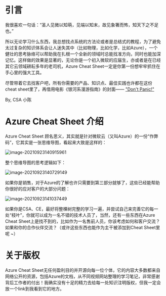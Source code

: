 # 引言

我很喜欢一句话：“圣人见微以知萌，见端以知末，故见象箸而怖，知天下之不足也。”

所以无论学习什么东西，我总想找点系统的方法论或者是总结式的教程，为了避免太过复杂的知识体系会让人迷失其中（比如物理，比如化学，比如Azure），一个健壮的思考脉络可以帮助我在扎根一个全新的领域时总能找准方向，同时也能加深记忆。这样做的效果是显著的，无论你是一个初入微软的应届生，亦或者是在已经其它云领域耕耘多年的老司机，Azure Cheat Sheet一定是你第一份想牢牢抓住在手心里的强大工具。

尽管带着它去找客户吧，所有你需要的产品、知识点、最佳实践也许都在这份cheat sheet里了，再借用电影《银河系漫游指南》的封面—— ["Don't Panic!"](https://baike.baidu.com/item/don%27t%20panic/16041086?fr=aladdin)

By, CSA 小陈

# Azure Cheat Sheet 介绍

Azure Cheat Sheet 顾名思义，其实就是针对微软云（又叫Azure）的一份“作弊码”，它其实是一张思维导图，看起来大致是这样的：

![image-20210923140915961](https://i.loli.net/2021/09/23/P2JmSgixVWhKAqD.png)

整个思维导图的思考逻辑如下：

![image-20210923140729149](https://i.loli.net/2021/09/23/YwmKzLIo2Rhcgny.png)

如果你是销售，对于Azure的了解也许只需要到第三部分就够了，这些已经能帮助你很好的应对客户的大部分问题：

![image-20210923141037449](https://i.loli.net/2021/09/23/eIMSzJNiTgAZsnd.png)

如果你是CSA、CE，最好将整棵树完整的学习一遍，并尝试自己来完善它的每一处“枝叶”，你就可以成为一名不错的技术人员了，当然，还有一些东西在Azure Cheat Sheet上是找不到的，比如作为一名售前人员，你该考虑如何和客户交流？如果和你的合作伙伴交流？（或许这些东西也能作为主干被添加到Cheat Sheet里呢 ~）

# 关于版权

Azure Cheat Sheet无任何盈利目的并开源向每一位个体，它的内容大多数都来自网络公开的资源，包括Azure的文档，从不同视频网站整理的学习笔记，非常感谢背后工作者的付出！我确实没有十足的精力去给每一处知识注明版权，但我一定会放一个link到我看到它的地方。

